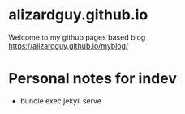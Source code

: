# alizardguy.github.io
Welcome to my github pages based blog
https://alizardguy.github.io/myblog/

# Personal notes for indev
- bundle exec jekyll serve